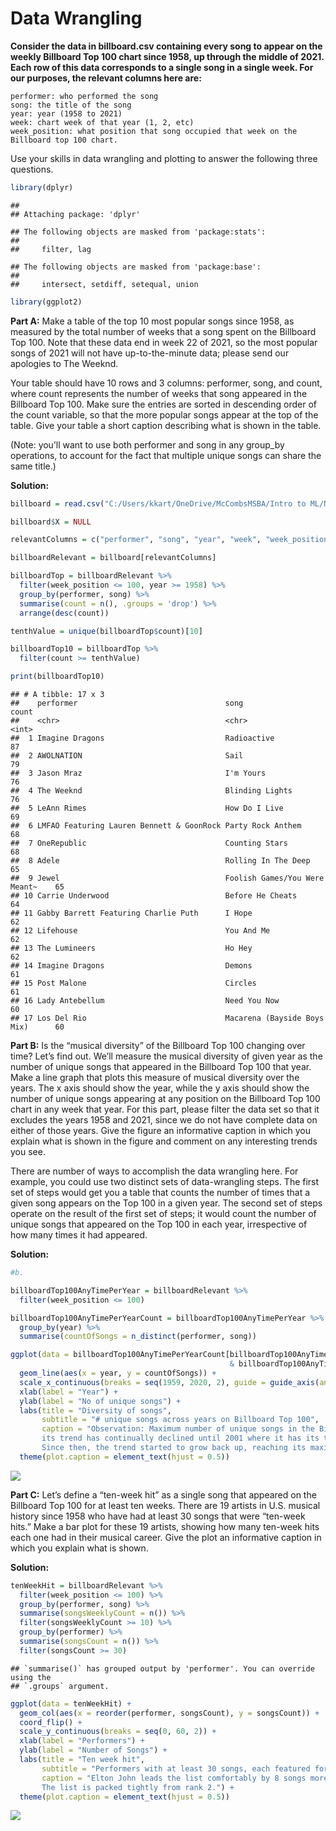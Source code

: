 Data Wrangling
================

**Consider the data in billboard.csv containing every song to appear on
the weekly Billboard Top 100 chart since 1958, up through the middle of
2021. Each row of this data corresponds to a single song in a single
week. For our purposes, the relevant columns here are:**

    performer: who performed the song
    song: the title of the song
    year: year (1958 to 2021)
    week: chart week of that year (1, 2, etc)
    week_position: what position that song occupied that week on the Billboard top 100 chart.

Use your skills in data wrangling and plotting to answer the following
three questions.

``` r
library(dplyr)
```

    ## 
    ## Attaching package: 'dplyr'

    ## The following objects are masked from 'package:stats':
    ## 
    ##     filter, lag

    ## The following objects are masked from 'package:base':
    ## 
    ##     intersect, setdiff, setequal, union

``` r
library(ggplot2)
```

**Part A:** Make a table of the top 10 most popular songs since 1958, as
measured by the total number of weeks that a song spent on the Billboard
Top 100. Note that these data end in week 22 of 2021, so the most
popular songs of 2021 will not have up-to-the-minute data; please send
our apologies to The Weeknd.

Your table should have 10 rows and 3 columns: performer, song, and
count, where count represents the number of weeks that song appeared in
the Billboard Top 100. Make sure the entries are sorted in descending
order of the count variable, so that the more popular songs appear at
the top of the table. Give your table a short caption describing what is
shown in the table.

(Note: you’ll want to use both performer and song in any group_by
operations, to account for the fact that multiple unique songs can share
the same title.)

**Solution:**

``` r
billboard = read.csv("C:/Users/kkart/OneDrive/McCombsMSBA/Intro to ML/New folder/billboard.csv")

billboard$X = NULL

relevantColumns = c("performer", "song", "year", "week", "week_position")

billboardRelevant = billboard[relevantColumns]

billboardTop = billboardRelevant %>% 
  filter(week_position <= 100, year >= 1958) %>%
  group_by(performer, song) %>% 
  summarise(count = n(), .groups = 'drop') %>% 
  arrange(desc(count))

tenthValue = unique(billboardTop$count)[10]

billboardTop10 = billboardTop %>% 
  filter(count >= tenthValue)

print(billboardTop10)
```

    ## # A tibble: 17 x 3
    ##    performer                                 song                          count
    ##    <chr>                                     <chr>                         <int>
    ##  1 Imagine Dragons                           Radioactive                      87
    ##  2 AWOLNATION                                Sail                             79
    ##  3 Jason Mraz                                I'm Yours                        76
    ##  4 The Weeknd                                Blinding Lights                  76
    ##  5 LeAnn Rimes                               How Do I Live                    69
    ##  6 LMFAO Featuring Lauren Bennett & GoonRock Party Rock Anthem                68
    ##  7 OneRepublic                               Counting Stars                   68
    ##  8 Adele                                     Rolling In The Deep              65
    ##  9 Jewel                                     Foolish Games/You Were Meant~    65
    ## 10 Carrie Underwood                          Before He Cheats                 64
    ## 11 Gabby Barrett Featuring Charlie Puth      I Hope                           62
    ## 12 Lifehouse                                 You And Me                       62
    ## 13 The Lumineers                             Ho Hey                           62
    ## 14 Imagine Dragons                           Demons                           61
    ## 15 Post Malone                               Circles                          61
    ## 16 Lady Antebellum                           Need You Now                     60
    ## 17 Los Del Rio                               Macarena (Bayside Boys Mix)      60

**Part B:** Is the “musical diversity” of the Billboard Top 100 changing
over time? Let’s find out. We’ll measure the musical diversity of given
year as the number of unique songs that appeared in the Billboard Top
100 that year. Make a line graph that plots this measure of musical
diversity over the years. The x axis should show the year, while the y
axis should show the number of unique songs appearing at any position on
the Billboard Top 100 chart in any week that year. For this part, please
filter the data set so that it excludes the years 1958 and 2021, since
we do not have complete data on either of those years. Give the figure
an informative caption in which you explain what is shown in the figure
and comment on any interesting trends you see.

There are number of ways to accomplish the data wrangling here. For
example, you could use two distinct sets of data-wrangling steps. The
first set of steps would get you a table that counts the number of times
that a given song appears on the Top 100 in a given year. The second set
of steps operate on the result of the first set of steps; it would count
the number of unique songs that appeared on the Top 100 in each year,
irrespective of how many times it had appeared.

**Solution:**

``` r
#b.

billboardTop100AnyTimePerYear = billboardRelevant %>% 
  filter(week_position <= 100)

billboardTop100AnyTimePerYearCount = billboardTop100AnyTimePerYear %>% 
  group_by(year) %>% 
  summarise(countOfSongs = n_distinct(performer, song))

ggplot(data = billboardTop100AnyTimePerYearCount[billboardTop100AnyTimePerYearCount$year > 1958 
                                                 & billboardTop100AnyTimePerYearCount$year < 2021, ]) +
  geom_line(aes(x = year, y = countOfSongs)) +
  scale_x_continuous(breaks = seq(1959, 2020, 2), guide = guide_axis(angle = 45)) +
  xlab(label = "Year") +
  ylab(label = "No of unique songs") +
  labs(title = "Diversity of songs",
       subtitle = "# unique songs across years on Billboard Top 100",
       caption = "Observation: Maximum number of unique songs in the Billboard top 100 peaked in 1966 and 
       its trend has continually declined until 2001 where it has its trough. 
       Since then, the trend started to grow back up, reaching its maximum at the latest year considered in analysis.") +
  theme(plot.caption = element_text(hjust = 0.5))
```

![](Q2-Data-Wrangling_files/figure-gfm/unnamed-chunk-4-1.png)<!-- -->

**Part C:** Let’s define a “ten-week hit” as a single song that appeared
on the Billboard Top 100 for at least ten weeks. There are 19 artists in
U.S. musical history since 1958 who have had at least 30 songs that were
“ten-week hits.” Make a bar plot for these 19 artists, showing how many
ten-week hits each one had in their musical career. Give the plot an
informative caption in which you explain what is shown.

**Solution:**

``` r
tenWeekHit = billboardRelevant %>% 
  filter(week_position <= 100) %>% 
  group_by(performer, song) %>% 
  summarise(songsWeeklyCount = n()) %>% 
  filter(songsWeeklyCount >= 10) %>% 
  group_by(performer) %>% 
  summarise(songsCount = n()) %>% 
  filter(songsCount >= 30)
```

    ## `summarise()` has grouped output by 'performer'. You can override using the
    ## `.groups` argument.

``` r
ggplot(data = tenWeekHit) + 
  geom_col(aes(x = reorder(performer, songsCount), y = songsCount)) + 
  coord_flip() +
  scale_y_continuous(breaks = seq(0, 60, 2)) +
  xlab(label = "Performers") +
  ylab(label = "Number of Songs") +
  labs(title = "Ten week hit",
       subtitle = "Performers with at least 30 songs, each featured for at least 10 weeks", 
       caption = "Elton John leads the list comfortably by 8 songs more than Madonna.
       The list is packed tightly from rank 2.") +
  theme(plot.caption = element_text(hjust = 0.5))
```

![](Q2-Data-Wrangling_files/figure-gfm/unnamed-chunk-5-1.png)<!-- -->
